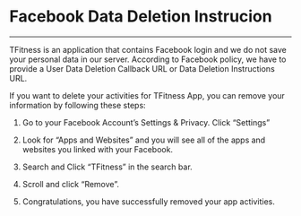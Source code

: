 # Facebook Data Deletion Instrucion
------------
TFitness is an application that contains Facebook login and we do not save your personal data in our server. According to Facebook policy, we have to provide a User Data Deletion Callback URL or Data Deletion Instructions URL.

If you want to delete your activities for TFitness App, you can remove your information by following these steps:

1. Go to your Facebook Account’s Settings & Privacy. Click “Settings”

2. Look for “Apps and Websites” and you will see all of the apps and websites you linked with your Facebook.

3. Search and Click “TFitness” in the search bar.

4. Scroll and click “Remove”.

5. Congratulations, you have successfully removed your app activities.
